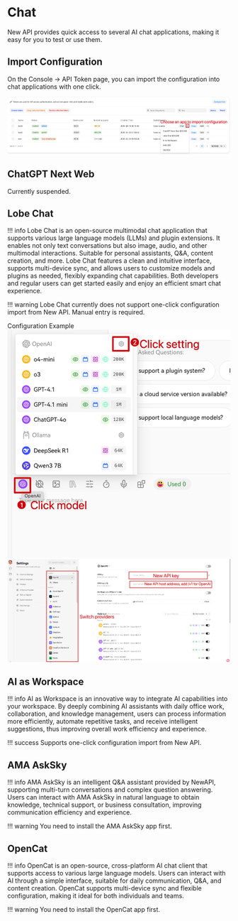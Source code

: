 # Chat

New API provides quick access to several AI chat applications, making it easy for you to test or use them.

## Import Configuration

On the Console -> API Token page, you can import the configuration into chat applications with one click.

![One-click Import](../../assets/guide/import-chat-config.png)

## ChatGPT Next Web

Currently suspended.

## Lobe Chat

!!! info
    Lobe Chat is an open-source multimodal chat application that supports various large language models (LLMs) and plugin extensions. It enables not only text conversations but also image, audio, and other multimodal interactions. Suitable for personal assistants, Q&A, content creation, and more. Lobe Chat features a clean and intuitive interface, supports multi-device sync, and allows users to customize models and plugins as needed, flexibly expanding chat capabilities. Both developers and regular users can get started easily and enjoy an efficient smart chat experience.

!!! warning
    Lobe Chat currently does not support one-click configuration import from New API. Manual entry is required.

Configuration Example  
![lobechat-1](../../assets/guide/lobechat-1.png)
![lobechat-2](../../assets/guide/lobechat-2.png)

## AI as Workspace

!!! info
    AI as Workspace is an innovative way to integrate AI capabilities into your workspace. By deeply combining AI assistants with daily office work, collaboration, and knowledge management, users can process information more efficiently, automate repetitive tasks, and receive intelligent suggestions, thus improving overall work efficiency and experience.

!!! success
    Supports one-click configuration import from New API.

## AMA AskSky

!!! info
    AMA AskSky is an intelligent Q&A assistant provided by NewAPI, supporting multi-turn conversations and complex question answering. Users can interact with AMA AskSky in natural language to obtain knowledge, technical support, or business consultation, improving communication efficiency and experience.

!!! warning
    You need to install the AMA AskSky app first.

## OpenCat

!!! info
    OpenCat is an open-source, cross-platform AI chat client that supports access to various large language models. Users can interact with AI through a simple interface, suitable for daily communication, Q&A, and content creation. OpenCat supports multi-device sync and flexible configuration, making it ideal for both individuals and teams.

!!! warning
    You need to install the OpenCat app first. 